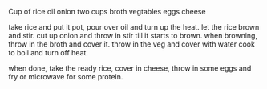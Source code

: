 
Cup of rice
oil
onion
two cups broth
vegtables
eggs 
cheese


take rice and put it pot, pour over oil and turn up the heat.
let the rice brown and stir.
cut up onion and throw in stir till it starts to brown.
when browning, throw in the broth and cover it.
throw in the veg and cover with water
cook to boil and turn off heat.

when done, take the ready rice, cover in cheese, throw in some eggs and fry or microwave for some protein.

